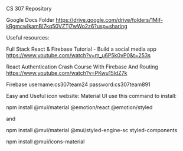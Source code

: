 CS 307 Repository

Google Docs Folder
https://drive.google.com/drive/folders/1Mif-kRgmcwIkamBl7kq50VZTj7wWo2z6?usp=sharing

Useful resources:

Full Stack React & Firebase Tutorial - Build a social media app
https://www.youtube.com/watch?v=m_u6P5k0vP0&t=253s 

React Authentication Crash Course With Firebase And Routing
https://www.youtube.com/watch?v=PKwu15ldZ7k

Firebase 
username:cs307team24
password:cs307team891

Easy and Useful icon website: Material UI use this command to install:

npm install @mui/material @emotion/react @emotion/styled

and

npm install @mui/material @mui/styled-engine-sc styled-components

npm install @mui/icons-material



